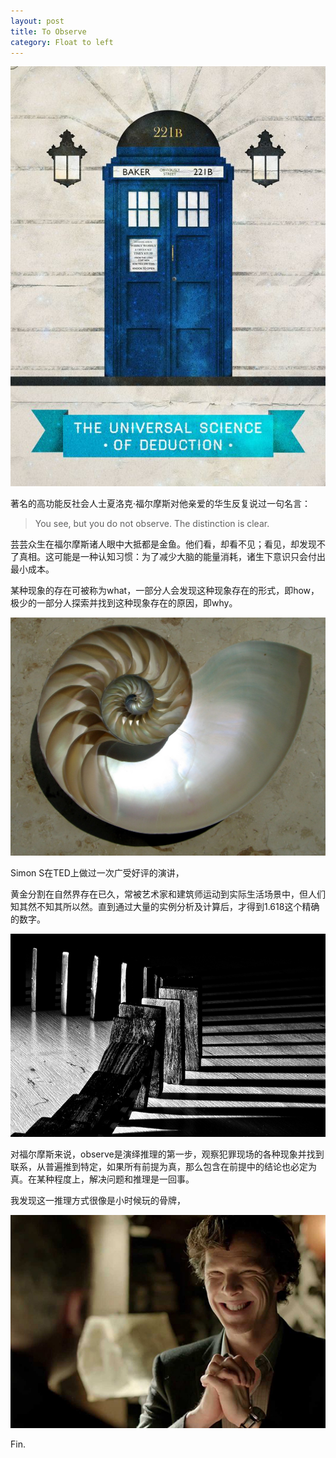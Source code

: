 ```yaml
---
layout: post
title: To Observe
category: Float to left
---
```


![set](/images/221b.jpg "bakerstreet221b")

著名的高功能反社会人士夏洛克·福尔摩斯对他亲爱的华生反复说过一句名言：

>You see, but you do not observe. The distinction is clear.
 
芸芸众生在福尔摩斯诸人眼中大抵都是金鱼。他们看，却看不见；看见，却发现不了真相。这可能是一种认知习惯：为了减少大脑的能量消耗，诸生下意识只会付出最小成本。

某种现象的存在可被称为what，一部分人会发现这种现象存在的形式，即how，极少的一部分人探索并找到这种现象存在的原因，即why。

![set](/images/fibonaccispiral.jpg)

Simon S在TED上做过一次广受好评的演讲，

黄金分割在自然界存在已久，常被艺术家和建筑师运动到实际生活场景中，但人们知其然不知其所以然。直到通过大量的实例分析及计算后，才得到1.618这个精确的数字。

![set](/images/domino.jpg)

对福尔摩斯来说，observe是演绎推理的第一步，观察犯罪现场的各种现象并找到联系，从普遍推到特定，如果所有前提为真，那么包含在前提中的结论也必定为真。在某种程度上，解决问题和推理是一回事。

我发现这一推理方式很像是小时候玩的骨牌，


![set](/images/sociopathsherlock.jpg "sociopathsherlock")


Fin.

